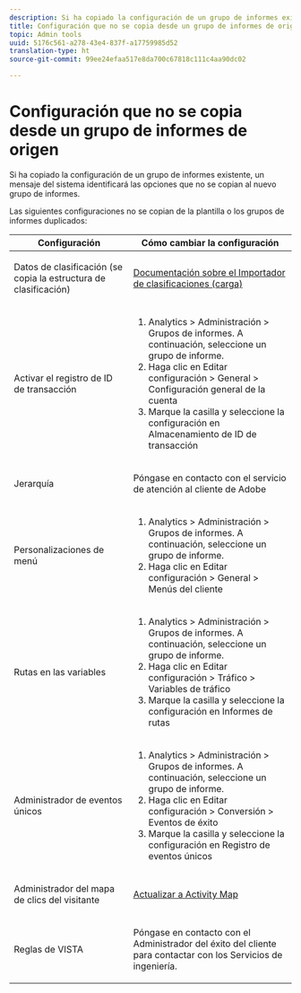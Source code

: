 ```yaml
---
description: Si ha copiado la configuración de un grupo de informes existente, un mensaje del sistema identificará las opciones que no se copian al nuevo grupo de informes.
title: Configuración que no se copia desde un grupo de informes de origen
topic: Admin tools
uuid: 5176c561-a278-43e4-837f-a17759985d52
translation-type: ht
source-git-commit: 99ee24efaa517e8da700c67818c111c4aa90dc02

---
```



# Configuración que no se copia desde un grupo de informes de origen

Si ha copiado la configuración de un grupo de informes existente, un mensaje del sistema identificará las opciones que no se copian al nuevo grupo de informes.

Las siguientes configuraciones no se copian de la plantilla o los grupos de informes duplicados:

<table id="table_9774249E3D804E7D97F12B88E26F9066"> 
 <thead> 
  <tr> 
   <th colname="col1" class="entry"> Configuración </th> 
   <th colname="col2" class="entry"> Cómo cambiar la configuración </th> 
  </tr>
 </thead>
 <tbody> 
  <tr> 
   <td colname="col1"> <p>Datos de clasificación (se copia la estructura de clasificación) </p> </td> 
   <td colname="col2"> <p><a href="https://marketing.adobe.com/resources/help/es_ES/reference/c_working_with_saint.html">Documentación sobre el Importador de clasificaciones (carga)</a> </p> </td> 
  </tr> 
  <tr> 
   <td colname="col1"> <p>Activar el registro de ID de transacción </p> </td> 
   <td colname="col2"> 
    <ol id="ol_4F3028A440C94447890498CF2E64C15B"> 
     <li id="li_243C7F7DF3074F7FB9893BEFDA8B0732"> <span class="uicontrol"> Analytics</span> &gt; <span class="uicontrol">Administración</span> &gt; <span class="uicontrol">Grupos de informes</span>. A continuación, seleccione un grupo de informe. </li> 
     <li id="li_357D06A1F528473CBA07D4C840BE95D9">Haga clic en <span class="uicontrol">Editar configuración</span> &gt; <span class="uicontrol">General</span> &gt; <span class="uicontrol">Configuración general de la cuenta</span> </li> 
     <li id="li_9E0B7A9542864399AFDD5D422F7D6C22">Marque la casilla y seleccione la configuración en <span class="uicontrol">Almacenamiento de ID de transacción</span> </li> 
    </ol> </td> 
  </tr> 
  <tr> 
   <td colname="col1"> <p>Jerarquía </p> </td> 
   <td colname="col2"> <p>Póngase en contacto con el servicio de atención al cliente de Adobe </p> </td> 
  </tr> 
  <tr> 
   <td colname="col1"> <p>Personalizaciones de menú </p> </td> 
   <td colname="col2"> 
    <ol id="ol_A3277C5843704DEA902DF030099E9227"> 
     <li id="li_8B3A5974466C4D9D9A3D3D0C6A30F414"><span class="uicontrol"> Analytics</span> &gt; <span class="uicontrol">Administración</span> &gt; <span class="uicontrol">Grupos de informes</span>. A continuación, seleccione un grupo de informe. </li> 
     <li id="li_1B44AFD4026346698F3CB75E2CBF1959">Haga clic en <span class="uicontrol">Editar configuración</span> &gt; <span class="uicontrol">General</span> &gt; <span class="uicontrol">Menús del cliente</span> </li> 
    </ol> </td> 
  </tr> 
  <tr> 
   <td colname="col1"> <p>Rutas en las variables </p> </td> 
   <td colname="col2"> 
    <ol id="ol_903A5FEF5B9847929BBB514A481F6E22"> 
     <li id="li_E352211ABD3245EC8C06313221BA4B36"><span class="uicontrol"> Analytics</span> &gt; <span class="uicontrol">Administración</span> &gt; <span class="uicontrol">Grupos de informes</span>. A continuación, seleccione un grupo de informe. </li> 
     <li id="li_B19C4112D57D4D329A0774EBB345473B">Haga clic en <span class="uicontrol">Editar configuración</span> &gt; <span class="uicontrol">Tráfico</span> &gt; <span class="uicontrol">Variables de tráfico</span> </li> 
     <li id="li_B1CED2EC85FE4A8EB7D95076040B35E1">Marque la casilla y seleccione la configuración en <span class="uicontrol">Informes de rutas</span> </li> 
    </ol> </td> 
  </tr> 
  <tr> 
   <td colname="col1"> <p>Administrador de eventos únicos </p> </td> 
   <td colname="col2"> 
    <ol id="ol_4A303E54A155471DA2B91A9504A3EB75"> 
     <li id="li_A09C8947BD2B4F40ABA039DA9BBA629A"><span class="uicontrol"> Analytics</span> &gt; <span class="uicontrol">Administración</span> &gt; <span class="uicontrol">Grupos de informes</span>. A continuación, seleccione un grupo de informe. </li> 
     <li id="li_052D8FF2347141F0A50FBCFDC37DB957">Haga clic en <span class="uicontrol">Editar configuración</span> &gt; <span class="uicontrol">Conversión</span> &gt; <span class="uicontrol">Eventos de éxito</span> </li> 
     <li id="li_F224713229D74D9BB5BEEE30BF2C7343">Marque la casilla y seleccione la configuración en <span class="uicontrol">Registro de eventos únicos</span> </li> 
    </ol> </td> 
  </tr> 
  <tr> 
   <td colname="col1"> <p>Administrador del mapa de clics del visitante </p> </td> 
   <td colname="col2"> <p><a href="https://marketing.adobe.com/resources/help/es_ES/analytics/activitymap/activitymap-enable.html"> Actualizar a Activity Map</a> </p> </td> 
  </tr> 
  <tr> 
   <td colname="col1"> <p>Reglas de VISTA </p> </td> 
   <td colname="col2"> <p>Póngase en contacto con el Administrador del éxito del cliente para contactar con los Servicios de ingeniería. </p> </td> 
  </tr> 
 </tbody> 
</table>

